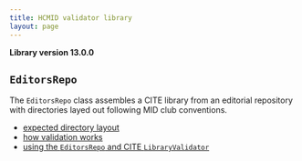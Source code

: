 ```yaml
---
title: HCMID validator library
layout: page
---
```


**Library version 13.0.0**

## `EditorsRepo`

The `EditorsRepo` class assembles a CITE library from an editorial repository with directories layed out following MID club conventions.


- [expected directory layout](./directories/)
- [how validation works](./validation/)
- [using the `EditorsRepo` and CITE `LibraryValidator`](./script/)
